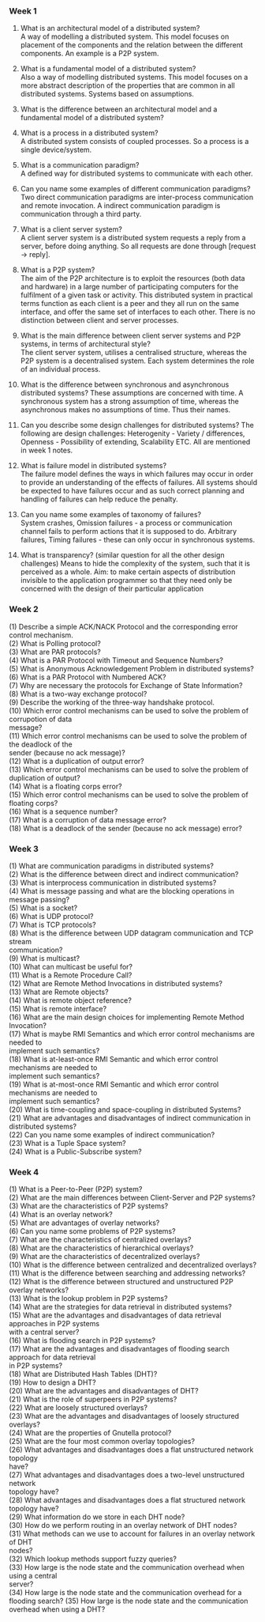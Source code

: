 ### Week 1
1. What is an architectural model of a distributed system?  
		A way of modelling a distributed system. This model focuses on placement of the components and the relation between the different components.
		An example is a P2P system.
		
2.  What is a fundamental model of a distributed system?  
	 Also a way of modelling distributed systems. This model focuses on a more abstract description of the properties that are common in all distributed systems.
	  Systems based on assumptions.
	  
3.  What is the difference between an architectural model and a fundamental model of a distributed system?  
	 
4. What is a process in a distributed system?  
	A distributed system consists of coupled processes. So a process is a single device/system.
	
5.  What is a communication paradigm?  
	 A defined way for distributed systems to communicate with each other.
	 
6.  Can you name some examples of different communication paradigms?  
	  Two direct communication paradigms are inter-process communication and remote invocation. A indirect communication paradigm is communication through a third party.
	  
7.  What is a client server system?  
	 A client server system is a distributed system requests a reply from a server, before doing anything. So all requests are done through [request -> reply].
	 
8.  What is a P2P system?  
	  The aim of the P2P architecture is to exploit the resources (both data and hardware) in a large number of participating computers for the fulfilment of a given task or activity.
	  This distributed system in practical terms function as each client is a peer and they all run on the same interface, and offer the same set of interfaces to each other. 
	  There is no distinction between client and server processes.
	
9.  What is the main difference between client server systems and P2P systems, in terms of architectural style?  
	 The client server system, utilises a centralised structure, whereas the P2P system is a decentralised system. Each system determines the role of an individual process.
	 
10. What is the difference between synchronous and asynchronous distributed systems?
	  These assumptions are concerned with time. A synchronous system has a strong assumption of time, whereas the asynchronous makes no assumptions of time. Thus their names.
	  
11. Can you describe some design challenges for distributed systems?
	  The following are design challenges: Heterogenity - Variety / differences,  Openness - Possibility of extending, Scalability ETC. All are mentioned in week 1 notes.
	  
12. What is failure model in distributed systems?  
	  The failure model defines the ways in which failures may occur in order to provide an understanding of the effects of failures. All systems should be expected to have failures occur and as such correct planning and handling of failures can help reduce the penalty.
	  
13. Can you name some examples of taxonomy of failures?  
	  System crashes, Omission failures - a process or communication channel fails to perform actions that it is supposed to do. Arbitrary failures, Timing failures - these can only occur in synchronous systems.
	  
14. What is transparency? (similar question for all the other design challenges)
	  Means to hide the complexity of the system, such that it is perceived as a whole.
	  Aim: to make certain aspects of distribution invisible to the application  programmer so that they need only be concerned with the design of their  particular application

### Week 2
(1) Describe a simple ACK/NACK Protocol and the corresponding error control mechanism.  
(2) What is Polling protocol?  
(3) What are PAR protocols?  
(4) What is a PAR Protocol with Timeout and Sequence Numbers?  
(5) What is Anonymous Acknowledgement Problem in distributed systems?  
(6) What is a PAR Protocol with Numbered ACK?  
(7) Why are necessary the protocols for Exchange of State Information?  
(8) What is a two-way exchange protocol?  
(9) Describe the working of the three-way handshake protocol.  
(10) Which error control mechanisms can be used to solve the problem of corrupotion of data  
message?  
(11) Which error control mechanisms can be used to solve the problem of the deadlock of the  
sender (because no ack message)?  
(12) What is a duplication of output error?  
(13) Which error control mechanisms can be used to solve the problem of duplication of output?  
(14) What is a floating corps error?  
(15) Which error control mechanisms can be used to solve the problem of floating corps?  
(16) What is a sequence number?  
(17) What is a corruption of data message error?  
(18) What is a deadlock of the sender (because no ack message) error?

### Week 3
(1) What are communication paradigms in distributed systems?  
(2) What is the difference between direct and indirect communication?  
(3) What is interprocess communication in distributed systems?  
(4) What is message passing and what are the blocking operations in message passing?  
(5) What is a socket?  
(6) What is UDP protocol?  
(7) What is TCP protocols?  
(8) What is the difference between UDP datagram communication and TCP stream  
communication?  
(9) What is multicast?  
(10) What can multicast be useful for?  
(11) What is a Remote Procedure Call?  
(12) What are Remote Method Invocations in distributed systems?  
(13) What are Remote objects?  
(14) What is remote object reference?  
(15) What is remote interface?  
(16) What are the main design choices for implementing Remote Method Invocation?  
(17) What is maybe RMI Semantics and which error control mechanisms are needed to  
implement such semantics?  
(18) What is at-least-once RMI Semantic and which error control mechanisms are needed to  
implement such semantics?  
(19) What is at-most-once RMI Semantic and which error control mechanisms are needed to  
implement such semantics?  
(20) What is time-coupling and space-coupling in distributed Systems?  
(21) What are advantages and disadvantages of indirect communication in distributed systems?  
(22) Can you name some examples of indirect communication?  
(23) What is a Tuple Space system?  
(24) What is a Public-Subscribe system?


### Week 4
(1) What is a Peer-to-Peer (P2P) system?  
(2) What are the main differences between Client-Server and P2P systems?  
(3) What are the characteristics of P2P systems?  
(4) What is an overlay network?  
(5) What are advantages of overlay networks?  
(6) Can you name some problems of P2P systems?  
(7) What are the characteristics of centralized overlays?  
(8) What are the characteristics of hierarchical overlays?  
(9) What are the characteristics of decentralized overlays?  
(10) What is the difference between centralized and decentralized overlays?  
(11) What is the difference between searching and addressing networks?  
(12) What is the difference between structured and unstructured P2P overlay networks?  
(13) What is the lookup problem in P2P systems?  
(14) What are the strategies for data retrieval in distributed systems?  
(15) What are the advantages and disadvantages of data retrieval approaches in P2P systems  
with a central server?  
(16) What is flooding search in P2P systems?  
(17) What are the advantages and disadvantages of flooding search approach for data retrieval  
in P2P systems?  
(18) What are Distributed Hash Tables (DHT)?  
(19) How to design a DHT?  
(20) What are the advantages and disadvantages of DHT?  
(21) What is the role of superpeers in P2P systems?  
(22) What are loosely structured overlays?  
(23) What are the advantages and disadvantages of loosely structured overlays?  
(24) What are the properties of Gnutella protocol?  
(25) What are the four most common overlay topologies?  
(26) What advantages and disadvantages does a flat unstructured network topology  
have?  
(27) What advantages and disadvantages does a two-level unstructured network  
topology have?  
(28) What advantages and disadvantages does a flat structured network topology have?  
(29) What information do we store in each DHT node?  
(30) How do we perform routing in an overlay network of DHT nodes?  
(31) What methods can we use to account for failures in an overlay network of DHT  
nodes?  
(32) Which lookup methods support fuzzy queries?  
(33) How large is the node state and the communication overhead when using a central  
server?  
(34) How large is the node state and the communication overhead for a flooding search?
(35) How large is the node state and the communication overhead when using a DHT?